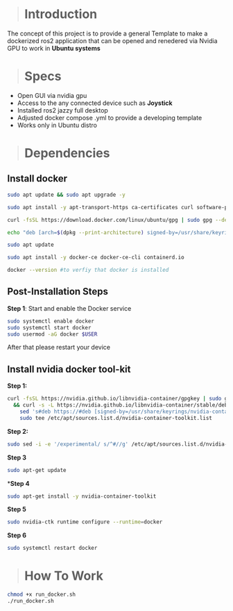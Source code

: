 ># Introduction
The concept of this project is to provide a general Template to make a dockerized ros2 application that can be opened and renedered via Nvidia GPU to work in **Ubuntu systems**
># Specs
- Open GUI via nvidia gpu
- Access to the any connected device such as **Joystick**
- Installed ros2 jazzy full desktop
- Adjusted docker compose .yml to provide a developing template
- Works only in Ubuntu distro
># Dependencies
## Install docker
```bash
sudo apt update && sudo apt upgrade -y

sudo apt install -y apt-transport-https ca-certificates curl software-properties-common

curl -fsSL https://download.docker.com/linux/ubuntu/gpg | sudo gpg --dearmor -o /usr/share/keyrings/docker-archive-keyring.gpg

echo "deb [arch=$(dpkg --print-architecture) signed-by=/usr/share/keyrings/docker-archive-keyring.gpg] https://download.docker.com/linux/ubuntu $(lsb_release -cs) stable" | sudo tee /etc/apt/sources.list.d/docker.list > /dev/null

sudo apt update

sudo apt install -y docker-ce docker-ce-cli containerd.io

docker --version #to verfiy that docker is installed
``` 
## Post-Installation Steps
**Step 1**: Start and enable the Docker service
```bash
sudo systemctl enable docker
sudo systemctl start docker
sudo usermod -aG docker $USER
```
After that please restart your device

## Install nvidia docker tool-kit

**Step 1:**
```bash
curl -fsSL https://nvidia.github.io/libnvidia-container/gpgkey | sudo gpg --dearmor -o /usr/share/keyrings/nvidia-container-toolkit-keyring.gpg \
  && curl -s -L https://nvidia.github.io/libnvidia-container/stable/deb/nvidia-container-toolkit.list | \
    sed 's#deb https://#deb [signed-by=/usr/share/keyrings/nvidia-container-toolkit-keyring.gpg] https://#g' | \
    sudo tee /etc/apt/sources.list.d/nvidia-container-toolkit.list
```

**Step 2:**
```bash
sudo sed -i -e '/experimental/ s/^#//g' /etc/apt/sources.list.d/nvidia-container-toolkit.list
```

**Step 3**
```bash
sudo apt-get update
```

***Step 4**
```bash
sudo apt-get install -y nvidia-container-toolkit
```
**Step 5**
```bash
sudo nvidia-ctk runtime configure --runtime=docker
```

**Step 6**
```bash
sudo systemctl restart docker
```

># How To Work

```bash
chmod +x run_docker.sh
./run_docker.sh
```

